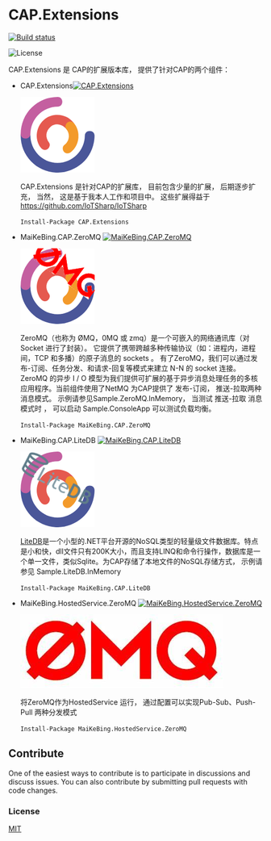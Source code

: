 # CAP.Extensions

 [![Build status](https://ci.appveyor.com/api/projects/status/uya4v6998ee4xn6u/branch/master?svg=true)](https://ci.appveyor.com/project/MaiKeBing/cap-extensions/branch/master) 



![License](https://img.shields.io/github/license/maikebing/CAP.Extensions.svg)

CAP.Extensions 是 CAP的扩展版本库， 提供了针对CAP的两个组件：

- CAP.Extensions[![CAP.Extensions](https://img.shields.io/nuget/v/CAP.Extensions.svg)](https://www.nuget.org/packages/CAP.Extensions/)
  

  ![CAP.Extensions](docs/cap.png)
  

  CAP.Extensions 是针对CAP的扩展库， 目前包含少量的扩展， 后期逐步扩充， 当然， 这是基于我本人工作和项目中。 这些扩展得益于  https://github.com/IoTSharp/IoTSharp   

   `Install-Package CAP.Extensions`  

   


- MaiKeBing.CAP.ZeroMQ [![MaiKeBing.CAP.ZeroMQ](https://img.shields.io/nuget/v/MaiKeBing.CAP.ZeroMQ.svg)](https://www.nuget.org/packages/MaiKeBing.CAP.ZeroMQ/)
  

  ![MaiKeBing.CAP.ZeroMQ](docs/cap_zeromq.png)
  

  ZeroMQ（也称为 ØMQ，0MQ 或 zmq）是一个可嵌入的网络通讯库（对 Socket 进行了封装）。 它提供了携带跨越多种传输协议（如：进程内，进程间，TCP 和多播）的原子消息的 sockets 。 有了ZeroMQ，我们可以通过发布-订阅、任务分发、和请求-回复等模式来建立 N-N 的 socket 连接。 ZeroMQ 的异步 I / O 模型为我们提供可扩展的基于异步消息处理任务的多核应用程序。当前组件使用了NetMQ 为CAP提供了 发布-订阅， 推送-拉取两种消息模式。 示例请参见Sample.ZeroMQ.InMemory， 当测试 推送-拉取 消息模式时 ， 可以启动 Sample.ConsoleApp 可以测试负载均衡。

   `Install-Package MaiKeBing.CAP.ZeroMQ`  

   

- MaiKeBing.CAP.LiteDB  [![MaiKeBing.CAP.LiteDB](https://img.shields.io/nuget/v/MaiKeBing.CAP.LiteDB.svg)](https://www.nuget.org/packages/MaiKeBing.CAP.LiteDB/)

    ![MaiKeBing.CAP.LiteDB](docs/cap_litedb.png)
   
   [LiteDB](http://www.litedb.org/)是一个小型的.NET平台开源的NoSQL类型的轻量级文件数据库。特点是小和快，dll文件只有200K大小，而且支持LINQ和命令行操作，数据库是一个单一文件，类似Sqlite。为CAP存储了本地文件的NoSQL存储方式， 示例请参见 Sample.LiteDB.InMemory
   
   `Install-Package MaiKeBing.CAP.LiteDB`


- MaiKeBing.HostedService.ZeroMQ  [![MaiKeBing.HostedService.ZeroMQ](https://img.shields.io/nuget/v/MaiKeBing.HostedService.ZeroMQ.svg)](https://www.nuget.org/packages/MaiKeBing.HostedService.ZeroMQ/)

    ![MaiKeBing.HostedService.ZeroMQ](docs/zeromq.jpg)
   
  将ZeroMQ作为HostedService 运行， 通过配置可以实现Pub-Sub、Push-Pull 两种分发模式
   
   `Install-Package MaiKeBing.HostedService.ZeroMQ`


## Contribute

One of the easiest ways to contribute is to participate in discussions and discuss issues. You can also contribute by submitting pull requests with code changes.

### License

[MIT](https://github.com/maikebing/CAP.Extensions/blob/master/LICENSE.txt)
